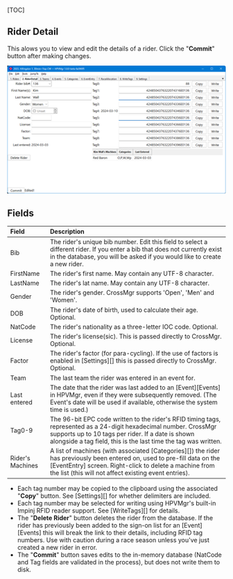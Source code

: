 [TOC]

## Rider Detail

This alows you to view and edit the details of a rider.  Click the "**Commit**" button after making changes.

![HPVMgr RiderDetail screen](./images/hpvmgr_riderdetail.png "HPVMgr RiderDetail screen")

## Fields

Field|Description
:----|:----------
Bib|The rider's unique bib number.  Edit this field to select a different rider.  If you enter a bib that does not currently exist in the database, you will be asked if you would like to create a new rider.
FirstName|The rider's first name.  May contain any UTF-8 character.
LastName|The rider's lat name.  May contain any UTF-8 character.
Gender|The rider's gender.  CrossMgr supports 'Open', 'Men' and 'Women'.
DOB|The rider's date of birth, used to calculate their age.  Optional.
NatCode|The rider's nationality as a three-letter IOC code.  Optional.
License|The rider's license(sic).  This is passed directly to CrossMgr.  Optional.
Factor|The rider's factor (for para-cycling).  If the use of factors is enabled in [Settings][] this is passed directly to CrossMgr.  Optional.
Team|The last team the rider was entered in an event for.
Last entered|The date that the rider was last added to an [Event][Events] in HPVMgr, even if they were subsequently removed.  (The Event's date will be used if available, otherwise the system time is used.)
Tag0-9|The 96-bit EPC code written to the rider's RFID timing tags, represented as a 24-digit hexadecimal number.  CrossMgr supports up to 10 tags per rider.  If a date is shown alongside a tag field, this is the last time the tag was written.
Rider's Machines|A list of machines (with associated [Categories][]) the rider has previously been entered on, used to pre-fill data on the [EventEntry] screen.  Right-click to delete a machine from the list (this will not affect existing event entries).

* Each tag number may be copied to the clipboard using the associated "**Copy**" button.  See [Settings][] for whether delimiters are included.
* Each tag number may be selected for writing using HPVMgr's built-in Impinj RFID reader support.  See [WriteTags][] for details.
* The "**Delete Rider**" button deletes the rider from the database.  If the rider has previously been added to the sign-on list for an [Event][Events] this will break the link to their details, including RFID tag numbers. Use with caution during a race season unless you've just created a new rider in error.
* The "**Commit**" button saves edits to the in-memory database (NatCode and Tag fields are validated in the process), but does not write them to disk.
